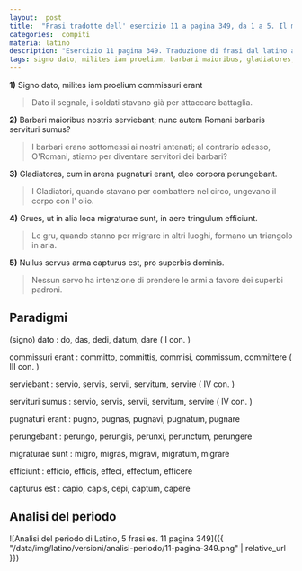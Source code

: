 ```yaml
---
layout:  post
title:  "Frasi tradotte dell' esercizio 11 a pagina 349, da 1 a 5. Il mio Latino."
categories:  compiti
materia: latino
description: "Esercizio 11 pagina 349. Traduzione di frasi dal latino all'italiano con il participio futuro. Signo dato, milites iam proelium commissuri erant."
tags: signo dato, milites iam proelium, barbari maioribus, gladiatores, grues ut in alia, nullus servus, in arena pugnaturi, perungebant, esercizio, frasi, tradotte
---
```



**1)** Signo dato, milites iam proelium commissuri erant

> Dato il segnale, i soldati stavano già per attaccare battaglia.

**2)** Barbari maioribus nostris serviebant; nunc autem Romani barbaris servituri sumus?

> I barbari erano sottomessi ai nostri antenati; al contrario adesso, O'Romani, stiamo per diventare servitori dei barbari? 

**3)** Gladiatores, cum in arena pugnaturi erant, oleo corpora perungebant.

> I Gladiatori, quando stavano per combattere nel circo, ungevano il corpo con l' olio.

**4)** Grues, ut in alia loca migraturae sunt, in aere tringulum efficiunt.

> Le gru, quando stanno per migrare in altri luoghi, formano un triangolo in aria.

**5)** Nullus servus arma capturus est, pro superbis dominis.

> Nessun servo ha intenzione di prendere le armi a favore dei superbi padroni.

## Paradigmi

(signo) dato
: do, das, dedi, datum, dare ( I con. )

commissuri erant
: committo, committis, commisi, commissum, committere ( III con. )

serviebant
: servio, servis, servii, servitum, servire ( IV con. )

servituri sumus
: servio, servis, servii, servitum, servire ( IV con. )

pugnaturi erant
: pugno, pugnas, pugnavi, pugnatum, pugnare

perungebant
: perungo, perungis, perunxi, perunctum, perungere

migraturae sunt
: migro, migras, migravi, migratum, migrare

efficiunt
: efficio, efficis, effeci, effectum, efficere

capturus est
: capio, capis, cepi, captum, capere

## Analisi del periodo

![Analisi del periodo di Latino, 5 frasi es. 11 pagina 349]({{ "/data/img/latino/versioni/analisi-periodo/11-pagina-349.png" | relative_url }})

